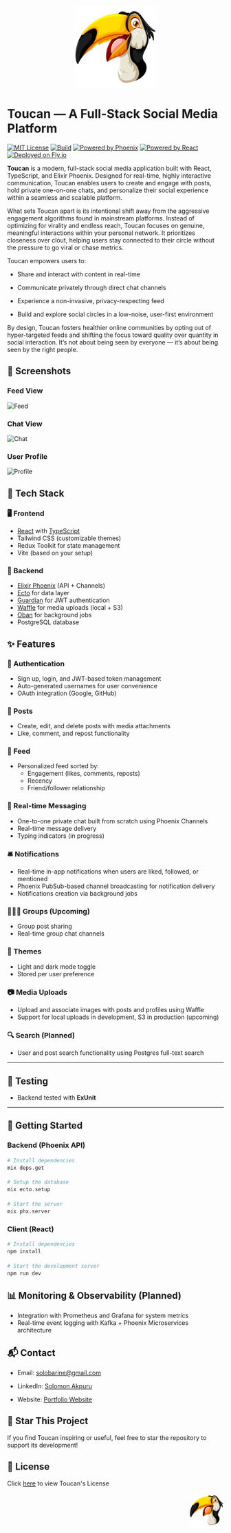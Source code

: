 <div align=center>
<img src="./client/public/android-chrome-192x192.png" alt="Logo" />
</div>

# Toucan — A Full-Stack Social Media Platform

[![MIT License](https://img.shields.io/badge/license-MIT-blue.svg)](LICENSE)
[![Build](https://github.com/solobarine/toucan/actions/workflows/build.yml/badge.svg)](https://github.com/solobarine/toucan/actions)
[![Powered by Phoenix](https://img.shields.io/badge/backend-Phoenix-orange.svg)](https://phoenixframework.org)
[![Powered by React](https://img.shields.io/badge/frontend-React-blue.svg)](https://reactjs.org)
[![Deployed on Fly.io](https://img.shields.io/badge/deployment-Fly.io-purple)](https://fly.io)

**Toucan** is a modern, full-stack social media application built with React, TypeScript, and Elixir Phoenix. Designed for real-time, highly interactive communication, Toucan enables users to create and engage with posts, hold private one-on-one chats, and personalize their social experience within a seamless and scalable platform.

What sets Toucan apart is its intentional shift away from the aggressive engagement algorithms found in mainstream platforms. Instead of optimizing for virality and endless reach, Toucan focuses on genuine, meaningful interactions within your personal network. It prioritizes closeness over clout, helping users stay connected to their circle without the pressure to go viral or chase metrics.

Toucan empowers users to:

- Share and interact with content in real-time

- Communicate privately through direct chat channels

- Experience a non-invasive, privacy-respecting feed

- Build and explore social circles in a low-noise, user-first environment

By design, Toucan fosters healthier online communities by opting out of hyper-targeted feeds and shifting the focus toward quality over quantity in social interaction. It’s not about being seen by everyone — it’s about being seen by the right people.

## 📸 Screenshots

### Feed View

![Feed](https://i.postimg.cc/YSx60mb5/feed.avif)

### Chat View

![Chat](https://i.postimg.cc/k5CN7yFN/chats.avif)

### User Profile

![Profile](https://i.postimg.cc/MpVbkLRK/profile.avif)

## 🧰 Tech Stack

### 🖥 Frontend

- [React](https://react.dev/) with [TypeScript](https://www.typescriptlang.org/)
- Tailwind CSS (customizable themes)
- Redux Toolkit for state management
- Vite (based on your setup)

### 🔧 Backend

- [Elixir Phoenix](https://www.phoenixframework.org/) (API + Channels)
- [Ecto](https://hexdocs.pm/ecto/) for data layer
- [Guardian](https://hexdocs.pm/guardian/) for JWT authentication
- [Waffle](https://hexdocs.pm/waffle/) for media uploads (local + S3)
- [Oban](https://hexdocs.pm/oban) for background jobs
- PostgreSQL database

## ✨ Features

### 🔐 Authentication

- Sign up, login, and JWT-based token management
- Auto-generated usernames for user convenience
- OAuth integration (Google, GitHub)

### 📝 Posts

- Create, edit, and delete posts with media attachments
- Like, comment, and repost functionality

### 🧵 Feed

- Personalized feed sorted by:
  - Engagement (likes, comments, reposts)
  - Recency
  - Friend/follower relationship

### 💬 Real-time Messaging

- One-to-one private chat built from scratch using Phoenix Channels
- Real-time message delivery
- Typing indicators (in progress)

### 🛎 Notifications

- Real-time in-app notifications when users are liked, followed, or mentioned
- Phoenix PubSub-based channel broadcasting for notification delivery
- Notifications creation via background jobs

### 🧑‍🤝‍🧑 Groups (Upcoming)

- Group post sharing
- Real-time group chat channels

### 🎨 Themes

- Light and dark mode toggle
- Stored per user preference

### 📷 Media Uploads

- Upload and associate images with posts and profiles using Waffle
- Support for local uploads in development, S3 in production (upcoming)

### 🔍 Search (Planned)

- User and post search functionality using Postgres full-text search

---

## 🧪 Testing

- Backend tested with **ExUnit**

---

## 🚀 Getting Started

### Backend (Phoenix API)

```bash
# Install dependencies
mix deps.get

# Setup the database
mix ecto.setup

# Start the server
mix phx.server
```

### Client (React)

```bash
# Install dependencies
npm install

# Start the development server
npm run dev
```

## 📊 Monitoring & Observability (Planned)

- Integration with Prometheus and Grafana for system metrics
- Real-time event logging with Kafka + Phoenix Microservices architecture

## 📬 Contact

- Email: solobarine@gmail.com

- LinkedIn: [Solomon Akpuru](https://linkedin.com/in/solomon-akpuru)

- Website: [Portfolio Website](https://solobarine.netlify.app)

## 🌟 Star This Project

If you find Toucan inspiring or useful, feel free to star the repository to support its development!

## 📄 License

Click [here](./LICENSE) to view Toucan's License

<div align=right>
<img src="./client/public/android-chrome-192x192.png" width=80 alt="Logo" />
</div>
